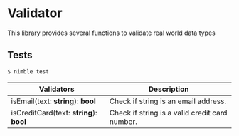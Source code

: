 # Validator
This library provides several functions to validate real world data types



## Tests
```bash
$ nimble test
```


Validators            |     Description
----------------------|-------------------------
isEmail(text: **string**): **bool**              | Check if string is an email address.
isCreditCard(text: **string**): **bool**         | Check if string is a valid credit card number.
